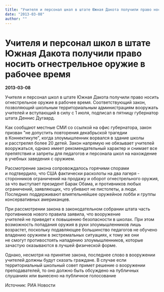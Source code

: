 ```yaml
---
title: "Учителя и персонал школ в штате Южная Дакота получили право носить огнестрельное оружие в рабочее время"
date: "2013-03-08"
author: ""
---
```


# Учителя и персонал школ в штате Южная Дакота получили право носить огнестрельное оружие в рабочее время

**2013-03-08** 

Учителя и персонал школ в штате Южная Дакота получили право носить огнестрельное оружие в рабочее время. Соответствующий закон, позволяющий школьным территориальным администрациям вооружать учителей и вступающий в силу с 1 июля, подписал в пятницу губернатор штата Деннис Дугаард.

Как сообщают местные СМИ со ссылкой на офис губернатора, закон призван "не допустить повторения декабрьской трагедии в Коннектикуте", когда злоумышленник ворвался в здание школы и расстрелял более 20 детей. Закон напрямую не обязывает учителей вооружаться, однако имеет рекомендательный характер и снимает все препятствия и запреты для педагогов и персонала школ на нахождение в учебных заведения с оружием.

Рассмотрение закона сопровождалось горячими спорами и подтвердило, что США фактически расколоты на два лагеря - сторонников ограничений на продажу и оборот огнестрельного оружия, за что выступает президент Барак Обама, и противников любых ограничений, заявляющих, что убивают не пистолеты, а люди. Последних поддерживают влиятельнейшее оружейное лобби и группы консервативных американцев.

При рассмотрении закона в законодательном собрании штата часть противников нового правила заявила, что вооружение учителей не приведет к повышению безопасности в школах. При этом возможность попадания оружия в руки злоумышленников лишь возрастет, поскольку подавляющее большинство педагогов не обучено владению оружием в экстремальных ситуациях, к тому же они не смогут противостоять нападению злоумышленников, которые зачастую оказываются в лучшей физической форме.

Однако, несмотря на принятие закона, последнее слово в вооружении учителей должны будут сказать граждане. В случае если территориальный школьный совет примет решение о вооружении преподавателей, то оно должно быть обсуждено на публичных слушаниях или вынесено на публичное голосование



Источник: РИА Новости
